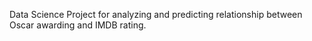 
Data Science Project for analyzing and predicting relationship between Oscar awarding and IMDB rating.
